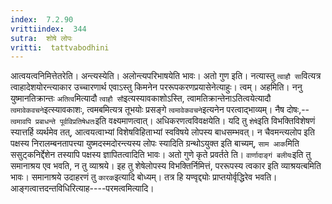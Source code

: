 ```yaml
---
index:  7.2.90
vrittiindex:  344
sutra:  शोषे लोपः
vritti:  tattvabodhini 
---
```


आत्वयत्वनिमित्तेतरेति। अन्त्यस्येति। अलोन्त्यपरिभाषयेति भावः। अतो गुण इति। नत्यास्तु `त्वाहौ सा`वित्यत्र त्वाहादेशयोरन्त्याकार उच्चारणार्थ एवाऽस्तु किमनेन पररूपकरणप्रयासेनेत्याहुः। त्वम्। अहमिति। ननु युष्मानतिक्रान्तः `अतित्व`मित्यादौ `त्वाहौ सौ`इत्यस्यावकाशोऽस्ति, त्वामतिक्रान्तेनाऽतित्वयेत्यादौ `त्वमावेकवचने`इत्स्यावकाशः, त्वमबमित्यत्र तूभयोः प्रसङ्गे `त्वमावेकवचने`इत्यनेन परत्वाद्भाव्यम्। नैष दोषः,--`त्वमावपि प्रबाधन्ते पूर्वविप्रतिषेधतः`इति वक्ष्यमाणत्वात्। अधिकरणत्वविवक्षयेति। यदि तु `शेषे`इति विभक्तिविशेषणं स्यात्तर्हि व्यर्थमेव तत्, आत्वयत्वाभ्यां विशेषविहिताभ्यां स्वविषये लोपस्य बाधसम्भवत्। न चैवमन्त्यलोप इति पक्षस्य निरालम्बनतापत्त्या युष्मदस्मदोरन्त्यस्य लोपः स्यादिति ग्रन्थोऽयुक्त इति बाच्यम्, `साम आक`मिति ससुट्कनिर्द्देशेन तस्यापि पक्षस्य ज्ञापितत्वादिति भावः। अतो गुणे कृते प्रवर्तते ति। `वार्णादाङ्गं बलीयः`इति तु समानाश्रय एव भवति, न तु व्याश्रये। इह तु शेषेलोपस्य विभक्तिर्निमित्तं, पररूपस्य त्वकार इति व्याश्रयत्बमिति भावः। समानाश्रये उदाहरणं तु `कारक`इत्यादि बोध्यम्। तत्र हि यण्वृद्द्योः प्राप्तयोर्वृद्धिरेव भवति। आङ्गत्वात्तदन्तविधिरित्याह----परमत्वमित्यादि।

